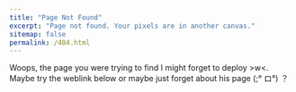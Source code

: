 ```yaml
---
title: "Page Not Found"
excerpt: "Page not found. Your pixels are in another canvas."
sitemap: false
permalink: /404.html
---
```


Woops, the page you were trying to find I might forget to deploy >w<. Maybe try the weblink below or maybe just forget about his page (;° ロ°) ？

<script type="text/javascript">
  var GOOG_FIXURL_LANG = 'en';
  var GOOG_FIXURL_SITE = '{{ site.url }}'
</script>
<script type="text/javascript"
  src="//linkhelp.clients.google.com/tbproxy/lh/wm/fixurl.js">
</script>
